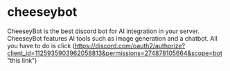 # cheeseybot
CheeseyBot is the best discord bot for AI integration in your server.
CheeseyBot features AI tools such as image generation and a chatbot.
All you have to do is click (https://discord.com/oauth2/authorize?client_id=1125935903962058813&permissions=274878105664&scope=bot "this link")
